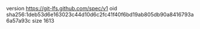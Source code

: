 version https://git-lfs.github.com/spec/v1
oid sha256:1deb53d6e163023c44d10d6c2fc41f40f6bd19ab805db90a8416793a6a57a93c
size 1613
